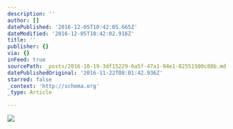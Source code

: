 ```yaml
---
description: ''
author: []
datePublished: '2016-12-05T10:42:05.665Z'
dateModified: '2016-12-05T10:42:02.916Z'
title: ''
publisher: {}
via: {}
inFeed: true
sourcePath: _posts/2016-10-19-3df15229-6a5f-47a1-94e1-82551500c88b.md
datePublishedOriginal: '2016-11-22T08:01:42.936Z'
starred: false
_context: 'http://schema.org'
_type: Article

---
```

![](https://the-grid-user-content.s3-us-west-2.amazonaws.com/842843cf-d9ba-42b6-ae53-5829d4b835b9.jpg)